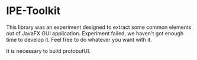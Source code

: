 # IPE-Toolkit
This library was an experiment designed to extract some common elements out of JavaFX GUI application. Experiment failed, we haven't got enough time to develop it. Feel free to do whatever you want with it.

It is necessary to build protobufUI.
